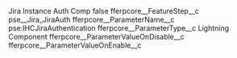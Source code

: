 <?xml version="1.0" encoding="UTF-8"?>
<CustomMetadata xmlns="http://soap.sforce.com/2006/04/metadata" xmlns:xsi="http://www.w3.org/2001/XMLSchema-instance" xmlns:xsd="http://www.w3.org/2001/XMLSchema">
    <label>Jira Instance Auth Comp</label>
    <protected>false</protected>
    <values>
        <field>fferpcore__FeatureStep__c</field>
        <value xsi:type="xsd:string">pse__Jira_JiraAuth</value>
    </values>
    <values>
        <field>fferpcore__ParameterName__c</field>
        <value xsi:type="xsd:string">pse:IHCJiraAuthentication</value>
    </values>
    <values>
        <field>fferpcore__ParameterType__c</field>
        <value xsi:type="xsd:string">Lightning Component</value>
    </values>
    <values>
        <field>fferpcore__ParameterValueOnDisable__c</field>
        <value xsi:nil="true"/>
    </values>
    <values>
        <field>fferpcore__ParameterValueOnEnable__c</field>
        <value xsi:nil="true"/>
    </values>
</CustomMetadata>
